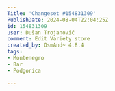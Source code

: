 ```yaml
---
Title: 'Changeset #154831309'
PublishDate: 2024-08-04T22:04:25Z
id: 154831309
user: Dušan Trojanović
comment: Edit Variety store
created_by: OsmAnd~ 4.8.4
tags:
- Montenegro
- Bar
- Podgorica

---
```

